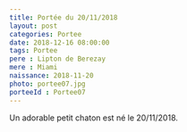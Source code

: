 ```yaml
---
title: Portée du 20/11/2018
layout: post
categories: Portee
date: 2018-12-16 08:00:00
tags: Portee
pere : Lipton de Berezay
mere : Miami
naissance: 2018-11-20
photo: portee07.jpg
porteeId : Portee07
---
```


Un adorable petit chaton est né le 20/11/2018.

